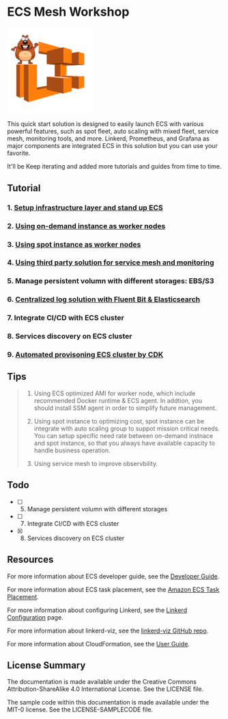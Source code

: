 # ECS Mesh Workshop

<img src="./docs/images/ecs-gopher.png" width="200"/>

This quick start solution is designed to easily launch ECS with various powerful features, such as spot fleet, auto scaling with mixed fleet, service mesh, monitoring tools, and more. Linkerd, Prometheus, and Grafana as major components are integrated ECS in this solution but you can use your favorite.

It'll be Keep iterating and added more tutorials and guides from time to time.

## Tutorial

### 1. [Setup infrastructure layer and stand up ECS](./docs/Infrastructure.md)

### 2. [Using on-demand instance as worker nodes](./docs/Ondemand4Worker.md)

### 3. [Using spot instance as worker nodes](./docs/Spot4Worker.md)

### 4. [Using third party solution for service mesh and monitoring](./docs/ServiceMesh.md)

### 5. Manage persistent volumn with different storages: EBS/S3

### 6. [Centralized log solution with Fluent Bit & Elasticsearch](./docs/LogsCollection.md)

### 7. Integrate CI/CD with ECS cluster

### 8. Services discovery on ECS cluster

### 9. [Automated provisoning ECS cluster by CDK](https://github.com/cc4i/go-eks#ecs)

## Tips

> 1. Using ECS optimized AMI for worker node, which include recommended Docker runtime & ECS agent. In addtion, you should install SSM agent in order to simplify future management.
>
> 2. Using spot instance to optimizing cost, spot instance can be integrate with auto scaling group to suppot mission critical needs. You can setup specific need rate between on-demand instnace and spot instance, so that you always have available capacity to handle business operation.
>
> 3. Using service mesh to improve observbility.

## Todo

- [ ] 5. Manage persistent volumn with different storages
- [ ] 7. Integrate CI/CD with ECS cluster
- [X] 8. Services discovery on ECS cluster

## Resources

For more information about ECS developer guide, see the
[Developer Guide](https://docs.aws.amazon.com/AmazonECS/latest/developerguide/Welcome.html).

For more information about ECS task placement, see the
[Amazon ECS Task Placement](https://aws.amazon.com/blogs/compute/amazon-ecs-task-placement/).

For more information about configuring Linkerd, see the
[Linkerd Configuration](https://api.linkerd.io/latest/linkerd) page.

For more information about linkerd-viz, see the
[linkerd-viz GitHub repo](https://github.com/linkerd/linkerd-viz).

For more information about CloudFormation, see the
[User Guide](https://docs.aws.amazon.com/AWSCloudFormation/latest/UserGuide/Welcome.html).


## License Summary

The documentation is made available under the Creative Commons Attribution-ShareAlike 4.0 International License. See the LICENSE file.

The sample code within this documentation is made available under the MIT-0 license. See the LICENSE-SAMPLECODE file.

